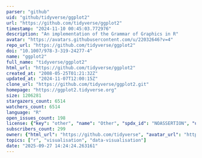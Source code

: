 ```yaml
---
parser: "github"
uid: "github/tidyverse/ggplot2"
url: "https://github.com/tidyverse/ggplot2"
timestamp: "2024-11-10 00:45:03.772976"
description: "An implementation of the Grammar of Graphics in R"
avatar: "https://avatars.githubusercontent.com/u/22032646?v=4"
repo_url: "https://github.com/tidyverse/ggplot2"
doi: "10.1007/978-3-319-24277-4"
name: "ggplot2"
full_name: "tidyverse/ggplot2"
html_url: "https://github.com/tidyverse/ggplot2"
created_at: "2008-05-25T01:21:32Z"
updated_at: "2024-11-07T12:00:15Z"
clone_url: "https://github.com/tidyverse/ggplot2.git"
homepage: "https://ggplot2.tidyverse.org"
size: 1206281
stargazers_count: 6514
watchers_count: 6514
language: "R"
open_issues_count: 198
license: {"key": "other", "name": "Other", "spdx_id": "NOASSERTION", "url": null, "node_id": "MDc6TGljZW5zZTA="}
subscribers_count: 299
owner: {"html_url": "https://github.com/tidyverse", "avatar_url": "https://avatars.githubusercontent.com/u/22032646?v=4", "login": "tidyverse", "type": "Organization"}
topics: ["r", "visualisation", "data-visualisation"]
date: "2025-09-27 14:24:24.263161"
---
```


